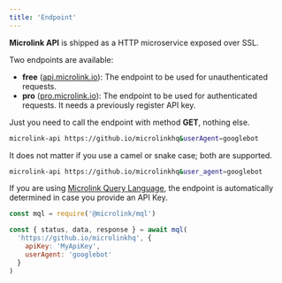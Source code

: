 ```yaml
---
title: 'Endpoint'
---
```


**Microlink API** is shipped as a HTTP microservice exposed over SSL. 

Two endpoints are available:

- **free** ([api.microlink.io](https://api.microlink.io)): The endpoint to be used for unauthenticated requests.
- **pro** ([pro.microlink.io](https://pro.microlink.io)): The endpoint to be used for authenticated requests. It needs a previously register API key.

Just you need to call the endpoint with method **GET**, nothing else.

```bash
microlink-api https://github.io/microlinkhq&userAgent=googlebot
```

<Figcaption children='Any additional API Parameter needs to be provided as query parameter.' />

It does not matter if you use a camel or snake case; both are supported.

```bash
microlink-api https://github.io/microlinkhq&user_agent=googlebot
```

<Figcaption children='Provide the same API parameter but using snake_case has the same effect.' />

If you are using [Microlink Query Language](/docs/mql/getting-started/overview), the endpoint is automatically determined in case you provide an API Key.

```js
const mql = require('@microlink/mql')

const { status, data, response } = await mql(
  'https://github.io/microlinkhq', {
    apiKey: 'MyApiKey',
    userAgent: 'googlebot'
  }
)
```
